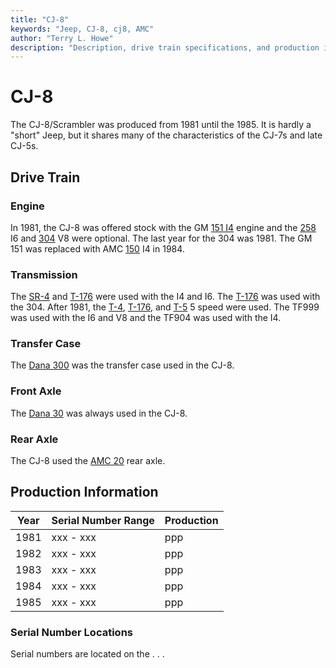 ```yaml
---
title: "CJ-8"
keywords: "Jeep, CJ-8, cj8, AMC"
author: "Terry L. Howe"
description: "Description, drive train specifications, and production information for the Jeep CJ-8"
---
```

# CJ-8

The CJ-8/Scrambler was produced from 1981 until the 1985. It is hardly a "short" Jeep, but it shares many of the characteristics of the CJ-7s and late CJ-5s.

## Drive Train

### Engine

In 1981, the CJ-8 was offered stock with the GM [151 I4](/engine/factory/gm151.md) engine and the [258](/engine/factory/amc258.md) I6 and [304](/engine/factory/amc304.md) V8 were optional. The last year for the 304 was 1981. The GM 151 was replaced with AMC [150](/engine/factory/amc150.md) I4 in 1984. 

### Transmission

The [SR-4](/transmission/factory/t4.md) and [T-176](/transmission/factory/t176.md) were used with the I4 and I6. The [T-176](/transmission/factory/t176.md) was used with the 304. After 1981, the [T-4](/transmission/factory/t4.md), [T-176](/transmission/factory/t176.md), and [T-5](/transmission/factory/t5.md) 5 speed were used. The TF999 was used with the I6 and V8 and the TF904 was used with the I4. 

### Transfer Case

The [Dana 300](/xfer/factory/d300.md) was the transfer case used in the CJ-8. 

### Front Axle

The [Dana 30](/axle/factory/d30.md) was always used in the CJ-8. 

### Rear Axle

The CJ-8 used the [AMC 20](/axle/factory/amc20.md) rear axle. 

## Production Information

| Year | Serial Number Range | Production |
|------|---------------------|------------|
| 1981 | xxx - xxx           | ppp        |
| 1982 | xxx - xxx           | ppp        |
| 1983 | xxx - xxx           | ppp        |
| 1984 | xxx - xxx           | ppp        |
| 1985 | xxx - xxx           | ppp        |

### Serial Number Locations

Serial numbers are located on the . . .